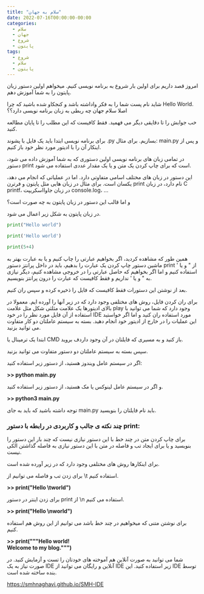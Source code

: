 ```yaml
---
title: "سلام به جهان"
date: 2022-07-16T00:00:00-00:00
categories:
  - سلام
  - جهان
  - شروع
  - پایتون
tags:
  - شروع
  - سلام
  - پایتون
---
```


امروز قصد داریم برای اولین بار شروع به برنامه نویسی کنیم. 
میخواهم اولین دستور زبان پایتون را به شما آموزش دهم. 

شاید نام پست شما را به فکر واداشته باشد و کنجکاو شده باشید که چرا Hello World. اصلا سلام جهان چه ربطی به زبان برنامه نویسی دارد؟؟

خب جوابش را تا دقایقی دیگر می فهمید. فقط کافیست که این مطلب را تا پایان مطالعه کنید.

برای برنامه نویسی ابتدا باید یک فایل با پشوند .py بسازیم. برای مثال: main.py و پس از اینکار آن را با ادیتور مورد نظر خود باز کنیم. 

در تمامی زبان های برنامه نویسی اولین دستوری که به شما آموزش داده می شود، دستور print است که برای چاپ کردن یک متن و یا یک مقدار عددی استفاده می شود.

این دستور در زبان های مختلف اسامی متفاوتی دارد. اما در عملیاتی که انجام می دهد، یکسان است. برای مثال در زبان هایی مثل پایتون و فرترن print نام دارد، در زبان C printf، در زبان جاوااسکریپت console.log، ...

و اما قالب این دستور در زبان پایتون به چه صورت است؟

در زبان پایتون به شکل زیر اعمال می شود. 

```python
print("Hello world")

print('Hello world')

print(5+4)
```

همین طور که مشاهده کردید، اگر بخواهیم عبارتی را چاپ کنیم و یا به عبارت بهتر به ماشین دستور چاپ کردن یک عبارت را بدهیم، باید در داخل پرانتز دستور print از " و یا ' استفاده کنیم و اما اگر بخواهیم که حاصل عبارتی را در خروجی مشاهده کنیم، دیگر نیازی به " و یا ' نداریم و  فقط کافیست که عبارت را درون پرانتز بنویسیم.

بعد از نوشتن این دستورات فقط کافیست که فایل را ذخیره کرده و سپس ران کنیم. 

برای ران کردن فایل، روش های مختلفی وجود دارد که در زیر آنها را آورده ایم.
معمولا در بالای ادیتورها یک علامت مثلثی شکل مثل علامت play وجود دارد که شما می توانید با استفاده از آن فایل مورد نظر را در خود IDE مورد استفاده ران کنید و  اما اگر خواستید این عملیات را در خارج از ادیتور خود انجام دهید. بسته به سیستم عاملتان دو کار متفاوت می توانید بزنید.

ابتدا یک ترمینال یا CMD باز کنید و به مسیری که فایلتان در آن وجود داردف بروید. 

سپس بسته به سیستم عاملتان دو دستور متفاوت می توانید بزنید.

اگر در سیستم عامل ویندوز هستید، از دستور زیر استفاده کنید:

<div dir="ltr" style="font-weight: bold;">
  >> python main.py
</div>

و اگر در سیستم عامل لینوکس یا مک هستید، از دستور زیر استفاده کنید.

<div dir="ltr" style="font-weight: bold;">
  >> python3 main.py
</div>

توجه داشته باشید که  باید به جای main.py باید نام فایلتان را بنویسید.

### چند نکته ی جالب و کاربردی در رابطه با دستور print:

برای چاپ کردن متن در چند خط با این دستور نیازی نیست که چند بار این دستور را بنویسید و یا برای ایجاد تب و فاصله در متن با این دستور نیازی به فاصله گذاشتن الکی نیست. 

برای اینکارها روش های مختلفی وجود دارد که در زیر آورده شده است.

برای زدن تب و فاصله می توانیم از \t استفاده کنیم. 

<div dir="ltr" style="font-weight: bold;">
  >> print("Hello \tworld")
</div>

برای زدن اینتر در دستور print از \n استفاده می کنیم.

<div dir="ltr" style="font-weight: bold;">
  >> print("Hello \nworld")
</div>

برای نوشتن متنی که میخواهیم در چند خط باشد می توانیم از این روش هم استفاده کنیم.

<div dir="ltr" style="font-weight: bold;">
  >> print("""Hello world!
</div>
<div dir="ltr" style="font-weight: bold;">
Welcome to my blog.""")
</div>

شما می توانید به صورت آنلاین هم آموخته های خودتان را تست و آزمایش کنید. در صورت نیاز به یک IDE آنلاین و رایگان می توانید از IDE زیر استفاده کنید. این IDE توسط بنده ساخته شده است.

https://smhnaghavi.github.io/SMH-IDE

